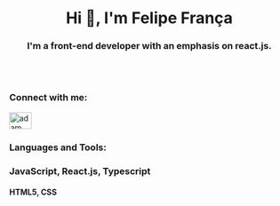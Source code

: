 <h1 align="center">Hi 👋, I'm Felipe França</h1>
<h3 align="center">I'm a front-end developer with an emphasis on react.js.</h3>

<br>

<br>

<h3 align="left">Connect with me:</h3>
<p align="left">
  <a href="https://www.linkedin.com/in/felipe-frança-22542a254" target="blank"><img align="center"
      src="https://raw.githubusercontent.com/rahuldkjain/github-profile-readme-generator/master/src/images/icons/Social/linked-in-alt.svg"
      alt="adam pithewan" height="30" width="40" /></a>
 
<br>

<h3 align="left">Languages and Tools:</h3>
    <h3>JavaScript, React.js, Typescript</h3>
    <h4>HTML5, CSS</h4>
    <h3></h3>

<br>
